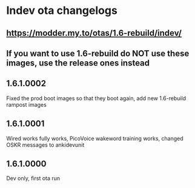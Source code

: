 # Indev ota changelogs
## https://modder.my.to/otas/1.6-rebuild/indev/
## If you want to use 1.6-rebuild do NOT use these images, use the release ones instead

## 1.6.1.0002
Fixed the prod boot images so that they boot again, add new 1.6-rebuild rampost images

## 1.6.1.0001
Wired works fully works, PicoVoice wakeword training works, changed OSKR messages to ankidevunit

## 1.6.1.0000
Dev only, first ota run